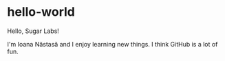 # hello-world
Hello, Sugar Labs!

I'm Ioana Năstasă and I enjoy learning new things. I think GitHub is a lot of fun.
